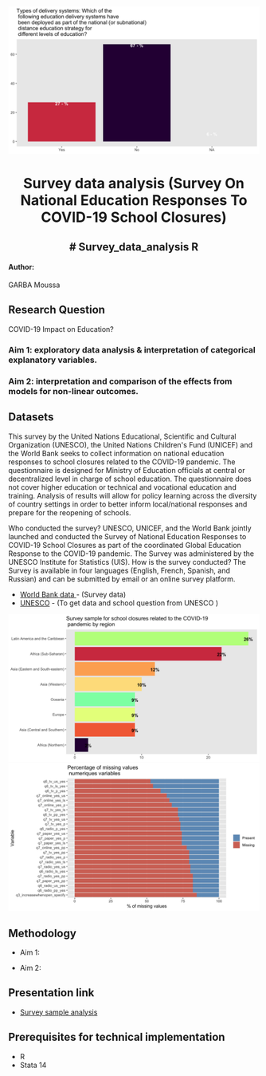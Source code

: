 

![Survey sample for school closures related to the COVID-19  pandemic by region](Visualizations/images/plot_q6_radio_pp-1.png "Legend")



<h1 align=center>Survey data analysis (Survey On National Education Responses To COVID-19 School Closures)</h1>


<h2 align=center># Survey_data_analysis R </h2>



<h4>Author:</h4>

GARBA Moussa <br>


<h2>Research Question</h2>


COVID-19 Impact on Education?
 
### Aim 1: exploratory data analysis  & interpretation of categorical explanatory variables.

### Aim 2:  interpretation and comparison of the effects from models for non-linear outcomes.

## Datasets

This survey by the United Nations Educational, Scientific and Cultural Organization (UNESCO), the United Nations Children's Fund (UNICEF) and the World Bank seeks to collect information on national education responses to school closures related to the COVID-19 pandemic. The questionnaire is designed for Ministry of Education officials at central or decentralized level in charge of school education. The questionnaire does not cover higher education or technical and vocational education and training. Analysis of results will allow for policy learning across the diversity of country settings in order to better inform local/national responses and prepare for the reopening of schools.

Who conducted the survey? UNESCO, UNICEF, and the World Bank jointly launched and conducted the Survey of National Education Responses to COVID-19 School Closures as part of the coordinated Global Education Response to the COVID-19 pandemic. The Survey was administered by the UNESCO Institute for Statistics (UIS). How is the survey conducted? The Survey is available in four languages (English, French, Spanish, and Russian) and can be submitted by email or an online survey platform. 



* [World Bank data ](https://datacatalog.worldbank.org/dataset/survey-national-education-responses-covid-19-school-closures) - (Survey data) 
* [UNESCO](http://tcg.uis.unesco.org/survey-education-covid-school-closures/) - (To get data and school question from UNESCO )

![Survey sample for school closures related to the COVID-19  pandemic by region](Visualizations/images/plot_survey-1.png "Legend")
![Percentage of missing values numeriques variables](Visualizations/images/present_missing-1.png "Legend")



## Methodology 

* Aim 1: 
    
* Aim 2: 

    
    
## Presentation link 

- [Survey sample analysis]()

## Prerequisites for technical implementation 

- R 
- Stata 14

